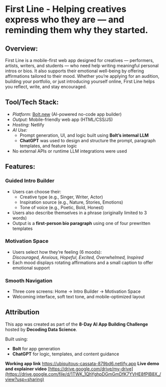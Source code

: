 # **First Line** - Helping creatives express who they are — and reminding them why they started.


## **Overview:**

First Line is a mobile-first web app designed for creatives — performers, artists, writers, and students — who need help writing meaningful personal intros or bios. It also supports their emotional well-being by offering affirmations tailored to their mood. Whether you’re applying for an audition, building your portfolio, or just introducing yourself online, First Line helps you reflect, write, and stay encouraged.


## **Tool/Tech Stack:**

- *Platform:* [Bolt.new](https://bolt.new) (AI-powered no-code app builder)
- *Output:* Mobile-friendly web app (HTML/CSS/JS)
- *Hosting:* Netlify
- *AI Use:*
  - Prompt generation, UI, and logic built using **Bolt’s internal LLM**
  - **ChatGPT** was used to design and structure the prompt, paragraph templates, and feature logic
- No external APIs or runtime LLM integrations were used


## Features:

### Guided Intro Builder
- Users can choose their:
  - Creative type (e.g., Singer, Writer, Actor)
  - Inspiration source (e.g., Nature, Stories, Emotions)
  - Tone of voice (e.g., Poetic, Bold, Honest)
- Users also describe themselves in a phrase (originally limited to 3 words)
- Output is a **first-person bio paragraph** using one of four prewritten templates

### Motivation Space
- Users select how they’re feeling (6 moods):  
  *Discouraged, Anxious, Hopeful, Excited, Overwhelmed, Inspired*
- Each mood displays rotating affirmations and a small caption to offer emotional support

### Smooth Navigation
- Three core screens: Home → Intro Builder → Motivation Space
- Welcoming interface, soft text tone, and mobile-optimized layout

## Attribution

This app was created as part of the **8-Day AI App Building Challenge** hosted by **Decoding Data Science**.

Built using:
- **Bolt** for app generation
- **ChatGPT** for logic, templates, and content guidance

**Working app link** https://ubiquitous-cassata-879bd6.netlify.app
**Live demo and explainer video** [https://drive.google.com/drive/my-drive](https://drive.google.com/file/d/1TWK_1QhYghpDGmGmDfK7YVHE8fPlB8X_/view?usp=sharing)




